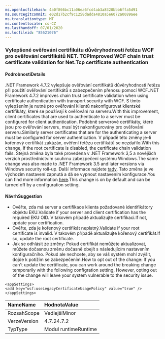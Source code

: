 ```yaml
---
ms.openlocfilehash: 4a0f866bc11a06ea6fcd4ab3a8320bbb6ffa5d91
ms.sourcegitcommit: e02d17b2cf9c1258dadda4810a5e6072a0089aee
ms.translationtype: MT
ms.contentlocale: cs-CZ
ms.lasthandoff: 07/01/2020
ms.locfileid: "85621076"
---
```

### <a name="improved-wcf-chain-trust-certificate-validation-for-nettcp-certificate-authentication"></a><span data-ttu-id="ce7ad-101">Vylepšené ověřování certifikátu důvěryhodnosti řetězu WCF pro ověřování certifikátů NET. TCP</span><span class="sxs-lookup"><span data-stu-id="ce7ad-101">Improved WCF chain trust certificate validation for Net.Tcp certificate authentication</span></span>

#### <a name="details"></a><span data-ttu-id="ce7ad-102">Podrobnosti</span><span class="sxs-lookup"><span data-stu-id="ce7ad-102">Details</span></span>

<span data-ttu-id="ce7ad-103">.NET Framework 4.7.2 vylepšuje ověřování certifikátů důvěryhodnosti řetězu při použití ověřování certifikátů s zabezpečením přenosu pomocí WCF.</span><span class="sxs-lookup"><span data-stu-id="ce7ad-103">.NET Framework 4.7.2 improves chain trust certificate validation when using certificate authentication with transport security with WCF.</span></span> <span data-ttu-id="ce7ad-104">S tímto vylepšením je nutné pro ověřování klientů nakonfigurovat klientské certifikáty, které se používají k ověřování na serveru.</span><span class="sxs-lookup"><span data-stu-id="ce7ad-104">With this improvement, client certificates that are used to authenticate to a server must be configured for client authentication.</span></span>  <span data-ttu-id="ce7ad-105">Podobně serverové certifikáty, které jsou pro ověřování serveru, musí být nakonfigurovány pro ověřování serveru.</span><span class="sxs-lookup"><span data-stu-id="ce7ad-105">Similarly server certificates that are for the authenticating a server must be configured for server authentication.</span></span> <span data-ttu-id="ce7ad-106">V případě této změny je-li kořenový certifikát zakázán, ověření řetězu certifikátů se nezdařilo.</span><span class="sxs-lookup"><span data-stu-id="ce7ad-106">With this change, if the root certificate is disabled, the certificate chain validation fails.</span></span> <span data-ttu-id="ce7ad-107">Stejná změna byla také provedena v .NET Framework 3,5 a novějších verzích prostřednictvím souhrnu zabezpečení systému Windows.</span><span class="sxs-lookup"><span data-stu-id="ce7ad-107">The same change was also made to .NET Framework 3.5 and later versions via Windows security roll-up.</span></span> <span data-ttu-id="ce7ad-108">Další informace najdete [tady](https://support.microsoft.com/help/4055269/security-only-update-for-net-framework-3-5-1-4-5-2-4-6-4-6-1-4-6-2-4-7). Tato změna je ve výchozím nastavení zapnutá a dá se vypnout nastavením konfigurace.</span><span class="sxs-lookup"><span data-stu-id="ce7ad-108">You can find more information [here](https://support.microsoft.com/help/4055269/security-only-update-for-net-framework-3-5-1-4-5-2-4-6-4-6-1-4-6-2-4-7).This change is on by default and can be turned off by a configuration setting.</span></span>

#### <a name="suggestion"></a><span data-ttu-id="ce7ad-109">Návrh</span><span class="sxs-lookup"><span data-stu-id="ce7ad-109">Suggestion</span></span>

<ul><li><span data-ttu-id="ce7ad-110">Ověřte, zda má server a certifikace klienta požadované identifikátory objektu EKU.</span><span class="sxs-lookup"><span data-stu-id="ce7ad-110">Validate if your server and client certification has the required EKU OID.</span></span> <span data-ttu-id="ce7ad-111">V takovém případě aktualizujte certifikaci.</span><span class="sxs-lookup"><span data-stu-id="ce7ad-111">If not, update your certification.</span></span></li><li><span data-ttu-id="ce7ad-112">Ověřte, zda je kořenový certifikát neplatný.</span><span class="sxs-lookup"><span data-stu-id="ce7ad-112">Validate if your root certificate is invalid.</span></span> <span data-ttu-id="ce7ad-113">V takovém případě aktualizujte kořenový certifikát.</span><span class="sxs-lookup"><span data-stu-id="ce7ad-113">If so, update the root certificate.</span></span></li><li><span data-ttu-id="ce7ad-114">Jak se odhlásit ze změny: Pokud certifikát nemůžete aktualizovat, můžete dočasnou změnu dočasně obejít s následujícím nastavením konfiguračního. Pokud ale nechcete, aby se váš systém mohl zvýšit, dojde k potížím se zabezpečením.</span><span class="sxs-lookup"><span data-stu-id="ce7ad-114">How to opt out of the change: If you can't update the certificate, you can work around the breaking change temporarily with the following configration setting,  However, opting out of the change will leave your system vulnerable to the security issue.</span></span></li></ul><pre><code class="lang-xml">&lt;appSettings&gt;&#13;&#10;&lt;add key=&quot;wcf:useLegacyCertificateUsagePolicy&quot; value=&quot;true&quot; /&gt;&#13;&#10;&lt;/appSettings&gt;&#13;&#10;</code></pre>

| <span data-ttu-id="ce7ad-115">Name</span><span class="sxs-lookup"><span data-stu-id="ce7ad-115">Name</span></span>    | <span data-ttu-id="ce7ad-116">Hodnota</span><span class="sxs-lookup"><span data-stu-id="ce7ad-116">Value</span></span>       |
|:--------|:------------|
| <span data-ttu-id="ce7ad-117">Rozsah</span><span class="sxs-lookup"><span data-stu-id="ce7ad-117">Scope</span></span>   |<span data-ttu-id="ce7ad-118">Vedlejší</span><span class="sxs-lookup"><span data-stu-id="ce7ad-118">Minor</span></span>|
|<span data-ttu-id="ce7ad-119">Verze</span><span class="sxs-lookup"><span data-stu-id="ce7ad-119">Version</span></span>|<span data-ttu-id="ce7ad-120">4.7.2</span><span class="sxs-lookup"><span data-stu-id="ce7ad-120">4.7.2</span></span>|
|<span data-ttu-id="ce7ad-121">Typ</span><span class="sxs-lookup"><span data-stu-id="ce7ad-121">Type</span></span>|<span data-ttu-id="ce7ad-122">Modul runtime</span><span class="sxs-lookup"><span data-stu-id="ce7ad-122">Runtime</span></span>|
